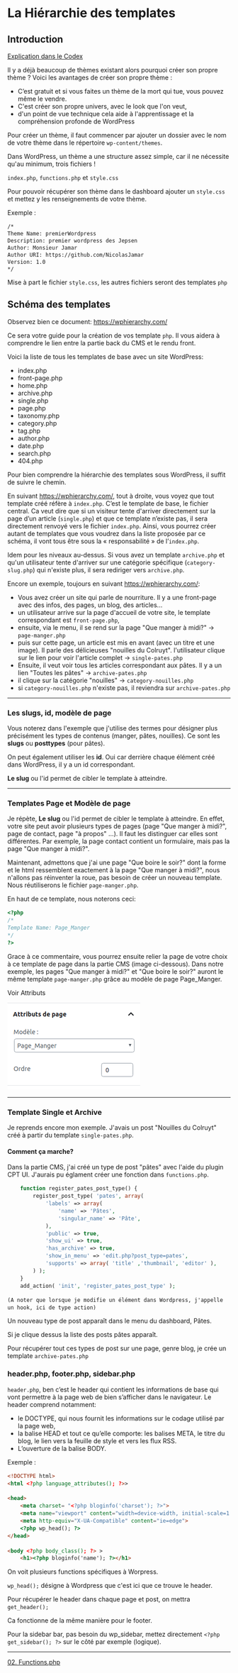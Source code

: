 # La Hiérarchie des templates

## Introduction

[Explication dans le Codex](https://codex.wordpress.org/Theme_Development)

Il y a déjà beaucoup de thèmes existant alors pourquoi créer son propre thème ? Voici les avantages de créer son propre thème :

- C’est gratuit et si vous faites un thème de la mort qui tue, vous pouvez même le vendre. 
- C'est créer son propre univers, avec le look que l'on veut,
- d'un point de vue technique cela aide à l'apprentissage et la compréhension profonde de WordPress

Pour créer un thème, il faut commencer par ajouter un dossier avec le nom de votre thème dans le répertoire `wp-content/themes`.

Dans WordPress, un thème a une structure assez simple, car il ne nécessite qu'au minimum, trois fichiers !

`index.php`, `functions.php` et `style.css`

Pour pouvoir récupérer son thème dans le dashboard ajouter un `style.css` et mettez y les renseignements de votre thème. 

Exemple :

```
/*
Theme Name: premierWordpress
Description: premier wordpress des Jepsen
Author: Monsieur Jamar
Author URI: https://github.com/NicolasJamar
Version: 1.0
*/
```

Mise à part le fichier `style.css`, les autres fichiers seront des templates `php`

## Schéma des templates

Observez bien ce document: https://wphierarchy.com/

Ce sera votre guide pour la création de vos template `php`. 
Il vous aidera à comprendre le lien entre la partie back du CMS et le rendu front.

Voici la liste de tous les templates de base avec un site WordPress:
- index.php
- front-page.php
- home.php
- archive.php
- single.php
- page.php
- taxonomy.php
- category.php
- tag.php
- author.php
- date.php
- search.php
- 404.php


Pour bien comprendre la hiérarchie des templates sous WordPress, il suffit de suivre le chemin.  
  
En suivant https://wphierarchy.com/, tout à droite, vous voyez que tout template créé réfère à `index.php`. C’est le template de base, le fichier central. Ca veut dire que si un visiteur tente d'arriver directement sur la page d’un article (`single.php`) et que ce template n’existe pas, il sera directement renvoyé vers le fichier `index.php`. Ainsi, vous pourrez créer autant de templates que vous voudrez dans la liste proposée par ce schéma, il vont tous être sous la « responsabilité » de l’`index.php`.

Idem pour les niveaux au-dessus. Si vous avez un template `archive.php` et qu'un utilisateur tente d'arriver sur une catégorie spécifique (`category-slug.php`) qui n'existe plus, il sera rediriger vers `archive.php`. 

Encore un exemple, toujours en suivant https://wphierarchy.com/: 
- Vous avez créer un site qui parle de nourriture. Il y a une front-page avec des infos, des pages, un blog, des articles... 
- un utilisateur arrive sur la page d'accueil de votre site, le template correspondant est `front-page.php`, 
- ensuite, via le menu, il se rend sur la page "Que manger à midi?" -> `page-manger.php`
- puis sur cette page, un article est mis en avant (avec un titre et une image). Il parle des délicieuses "nouilles du Colruyt". l'utilisateur clique sur le lien pour voir l'article complet -> `single-pates.php`
- Ensuite, il veut voir tous les articles correspondant aux pâtes. Il y a un lien "Toutes les pâtes" -> `archive-pates.php` 
- il clique sur la catégorie "nouilles" -> `category-nouilles.php`
- si `category-nouilles.php` n'existe pas, il reviendra sur `archive-pates.php`

___

### Les slugs, id, modèle de page

Vous noterez dans l'exemple que j'utilise des termes pour désigner plus précisément les types de contenus (manger, pâtes, nouilles). 
Ce sont les **slugs** ou **posttypes** (pour pâtes). 

On peut également utiliser les **id**. Oui car derrière chaque élément créé dans WordPress, il y a un id correspondant.

**Le slug** ou l'id permet de cibler le template à atteindre. 

___

### Templates Page et Modèle de page

Je répète, **Le slug** ou l'id permet de cibler le template à atteindre. En effet, votre site peut avoir plusieurs types de pages (page "Que manger à midi?", page de contact, page "à propos" ...). Il faut les distinguer car elles sont différentes. Par exemple, la page contact contient un formulaire, mais pas la page "Que manger à midi?". 

Maintenant, admettons que j'ai une page "Que boire le soir?" dont la forme et le html ressemblent exactement à la page "Que manger à midi?", nous n'allons pas réinventer la roue, pas besoin de créer un nouveau template. Nous réutiliserons le fichier `page-manger.php`. 

En haut de ce template, nous noterons ceci:
```PHP
<?php
/*
Template Name: Page_Manger
*/
?>

```

Grace à ce commentaire, vous pourrez ensuite relier la page de votre choix à ce template de page dans la partie CMS (image ci-dessous). Dans notre exemple, les pages "Que manger à midi?" et "Que boire le soir?" auront le même template `page-manger.php` grâce au modèle de page Page_Manger.



Voir Attributs 

![attributsmanger](../images/attributsmanger.png)

___

### Template Single et Archive

Je reprends encore mon exemple. J'avais un post "Nouilles du Colruyt" créé à partir du template `single-pates.php`. 

#### Comment ça marche? 

Dans la partie CMS, j'ai créé un type de post "pâtes" avec l'aide du plugin CPT UI. 
J'aurais pu églament créer une fonction dans `functions.php`. 

```PHP
	function register_pates_post_type() {
	    register_post_type( 'pates', array(
	        'labels' => array(
	            'name' => 'Pâtes',
	            'singular_name' => 'Pâte',
	        ),
	        'public' => true,
	        'show_ui' => true,
	        'has_archive' => true,
	        'show_in_menu' => 'edit.php?post_type=pates',
	        'supports' => array( 'title' ,'thumbnail', 'editor' ),
	    ) );
	}
	add_action( 'init', 'register_pates_post_type' );
```

`(A noter que lorsque je modifie un élément dans Wordpress, j'appelle un hook, ici de type action)`

Un nouveau type de post apparaît dans le menu du dashboard, Pâtes. 

Si je clique dessus la liste des posts pâtes apparaît. 

Pour récupérer tout ces types de post sur une page, genre blog, je crée un template `archive-pates.php`

### header.php, footer.php, sidebar.php

`header.php`, ben c’est le header qui contient les informations de base qui vont permettre à la page web de bien s’afficher dans le navigateur. Le header comprend notamment:

- le DOCTYPE, qui nous fournit les informations sur le codage utilisé par la page web,
- la balise HEAD et tout ce qu’elle comporte: les balises META, le titre du blog, le lien vers la feuille de style et vers les flux RSS.
- L’ouverture de la balise BODY.

Exemple :

```html
<!DOCTYPE html>
<html <?php language_attributes(); ?>>

<head>
    <meta charset= "<?php bloginfo('charset'); ?>">
    <meta name="viewport" content="width=device-width, initial-scale=1.0">
    <meta http-equiv="X-UA-Compatible" content="ie=edge">
    <?php wp_head(); ?>
</head>

<body <?php body_class(); ?> >
    <h1><?php bloginfo('name'); ?></h1> 

```

On voit plusieurs functions spécifiques à Worpress. 

`wp_head();` désigne à Wordpress que c'est ici que ce trouve le header. 

Pour récupérer le header dans chaque page et post, on mettra `get_header();`

Ca fonctionne de la même manière pour le footer.

Pour la sidebar bar, pas besoin du wp_sidebar, mettez directement `<?php get_sidebar(); ?>` sur le côté par exemple (logique). 


-----

[02. Functions.php](02.Functions.md)
